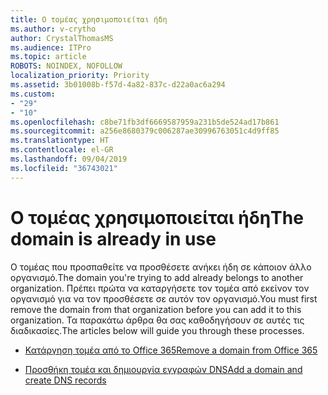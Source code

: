 ```yaml
---
title: Ο τομέας χρησιμοποιείται ήδη
ms.author: v-crytho
author: CrystalThomasMS
ms.audience: ITPro
ms.topic: article
ROBOTS: NOINDEX, NOFOLLOW
localization_priority: Priority
ms.assetid: 3b01008b-f57d-4a82-837c-d22a0ac6a294
ms.custom:
- "29"
- "10"
ms.openlocfilehash: c8be71fb3df6669587959a231b5de524ad17b861
ms.sourcegitcommit: a256e8680379c006287ae30996763051c4d9ff85
ms.translationtype: HT
ms.contentlocale: el-GR
ms.lasthandoff: 09/04/2019
ms.locfileid: "36743021"
---
```

# <a name="the-domain-is-already-in-use"></a><span data-ttu-id="11f56-102">Ο τομέας χρησιμοποιείται ήδη</span><span class="sxs-lookup"><span data-stu-id="11f56-102">The domain is already in use</span></span>

<span data-ttu-id="11f56-103">Ο τομέας που προσπαθείτε να προσθέσετε ανήκει ήδη σε κάποιον άλλο οργανισμό.</span><span class="sxs-lookup"><span data-stu-id="11f56-103">The domain you're trying to add already belongs to another organization.</span></span> <span data-ttu-id="11f56-104">Πρέπει πρώτα να καταργήσετε τον τομέα από εκείνον τον οργανισμό για να τον προσθέσετε σε αυτόν τον οργανισμό.</span><span class="sxs-lookup"><span data-stu-id="11f56-104">You must first remove the domain from that organization before you can add it to this organization.</span></span> <span data-ttu-id="11f56-105">Τα παρακάτω άρθρα θα σας καθοδηγήσουν σε αυτές τις διαδικασίες.</span><span class="sxs-lookup"><span data-stu-id="11f56-105">The articles below will guide you through these processes.</span></span>
  
- [<span data-ttu-id="11f56-106">Κατάργηση τομέα από το Office 365</span><span class="sxs-lookup"><span data-stu-id="11f56-106">Remove a domain from Office 365</span></span>](https://docs.microsoft.com/office365/admin/get-help-with-domains/remove-a-domain)

- [<span data-ttu-id="11f56-107">Προσθήκη τομέα και δημιουργία εγγραφών DNS</span><span class="sxs-lookup"><span data-stu-id="11f56-107">Add a domain and create DNS records</span></span>](https://docs.microsoft.com/office365/admin/get-help-with-domains/create-dns-records-at-any-dns-hosting-provider)
